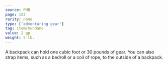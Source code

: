 ```yaml
---
source: PHB
page: 153
rarity: none
type: ['adventuring gear']
tag: item/mundane
value: 2 gp
weight: 5 lb.
---
```


A backpack can hold one cubic foot or 30 pounds of gear. You can also strap items, such as a bedroll or a coil of rope, to the outside of a backpack.

